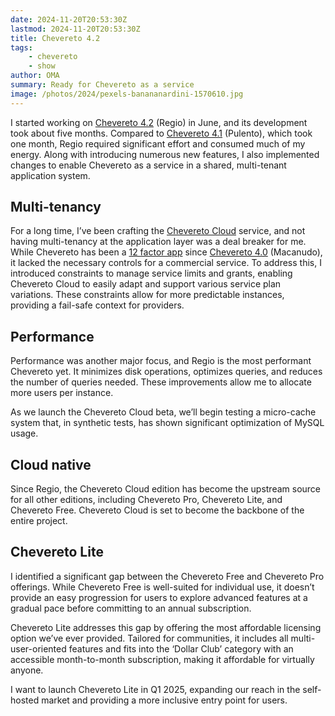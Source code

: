 ```yaml
---
date: 2024-11-20T20:53:30Z
lastmod: 2024-11-20T20:53:30Z
title: Chevereto 4.2
tags:
    - chevereto
    - show
author: OMA
summary: Ready for Chevereto as a service
image: /photos/2024/pexels-banananardini-1570610.jpg
---
```


I started working on [Chevereto 4.2](https://blog.chevereto.com/2024/10/24/chevereto-4-2/) (Regio) in June, and its development took about five months. Compared to [Chevereto 4.1](./2024-04-20-chevereto-4.1.md) (Pulento), which took one month, Regio required significant effort and consumed much of my energy. Along with introducing numerous new features, I also implemented changes to enable Chevereto as a service in a shared, multi-tenant application system.

## Multi-tenancy

For a long time, I’ve been crafting the [Chevereto Cloud](https://chevereto.cloud) service, and not having multi-tenancy at the application layer was a deal breaker for me. While Chevereto has been a [12 factor app](https://12factor.net/) since [Chevereto 4.0](../2022/2022-09-20-chevereto-4.md) (Macanudo), it lacked the necessary controls for a commercial service. To address this, I introduced constraints to manage service limits and grants, enabling Chevereto Cloud to easily adapt and support various service plan variations. These constraints allow for more predictable instances, providing a fail-safe context for providers.

## Performance

Performance was another major focus, and Regio is the most performant Chevereto yet. It minimizes disk operations, optimizes queries, and reduces the number of queries needed. These improvements allow me to allocate more users per instance.

As we launch the Chevereto Cloud beta, we’ll begin testing a micro-cache system that, in synthetic tests, has shown significant optimization of MySQL usage.

## Cloud native

Since Regio, the Chevereto Cloud edition has become the upstream source for all other editions, including Chevereto Pro, Chevereto Lite, and Chevereto Free. Chevereto Cloud is set to become the backbone of the entire project.

## Chevereto Lite

I identified a significant gap between the Chevereto Free and Chevereto Pro offerings. While Chevereto Free is well-suited for individual use, it doesn’t provide an easy progression for users to explore advanced features at a gradual pace before committing to an annual subscription.

Chevereto Lite addresses this gap by offering the most affordable licensing option we’ve ever provided. Tailored for communities, it includes all multi-user-oriented features and fits into the ‘Dollar Club’ category with an accessible month-to-month subscription, making it affordable for virtually anyone.

I want to launch Chevereto Lite in Q1 2025, expanding our reach in the self-hosted market and providing a more inclusive entry point for users.
